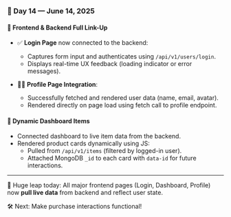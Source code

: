 ### 📍 Day 14 — June 14, 2025

#### 🧠 Frontend & Backend Full Link-Up

- ✅ **Login Page** now connected to the backend:
  - Captures form input and authenticates using `/api/v1/users/login`.
  - Displays real-time UX feedback (loading indicator or error messages).

- 🧑‍💼 **Profile Page Integration**:
  - Successfully fetched and rendered user data (name, email, avatar).
  - Rendered directly on page load using fetch call to profile endpoint.

#### 🛒 Dynamic Dashboard Items

- Connected dashboard to live item data from the backend.
- Rendered product cards dynamically using JS:
  - Pulled from `/api/v1/items` (filtered by logged-in user).
  - Attached MongoDB `_id` to each card with `data-id` for future interactions.

---

🎯 Huge leap today: All major frontend pages (Login, Dashboard, Profile) now **pull live data** from backend and reflect user state.

🛠️ Next: Make purchase interactions functional!

